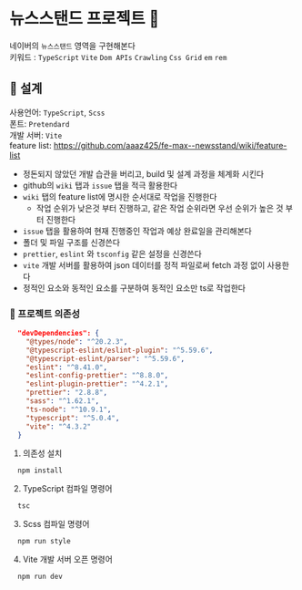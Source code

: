 # 뉴스스탠드 프로젝트 📰 

네이버의 `뉴스스탠드` 영역을 구현해본다  
키워드 : `TypeScript` `Vite` `Dom APIs` `Crawling` `Css Grid` `em` `rem`

## 📗 설계

사용언어: `TypeScript`, `Scss`  
폰트: `Pretendard`  
개발 서버: `Vite`  
feature list: https://github.com/aaaz425/fe-max--newsstand/wiki/feature-list

- 정돈되지 않았던 개발 습관을 버리고, build 및 설계 과정을 체계화 시킨다
- github의 `wiki` 탭과 `issue` 탭을 적극 활용한다
- `wiki` 탭의 feature list에 명시한 순서대로 작업을 진행한다
  - 작업 순위가 낮은것 부터 진행하고, 같은 작업 순위라면 우선 순위가 높은 것 부터 진행한다
- `issue` 탭을 활용하여 현재 진행중인 작업과 예상 완료일을 관리해본다
- 폴더 및 파일 구조를 신경쓴다
- `prettier`, `eslint` 와 `tsconfig` 같은 설정을 신경쓴다
- `vite` 개발 서버를 활용하여 json 데이터를 정적 파일로써 fetch 과정 없이 사용한다
- 정적인 요소와 동적인 요소를 구분하여 동적인 요소만 ts로 작업한다

### 📗 프로젝트 의존성

```json
  "devDependencies": {
    "@types/node": "^20.2.3",
    "@typescript-eslint/eslint-plugin": "^5.59.6",
    "@typescript-eslint/parser": "^5.59.6",
    "eslint": "^8.41.0",
    "eslint-config-prettier": "^8.8.0",
    "eslint-plugin-prettier": "^4.2.1",
    "prettier": "2.8.8",
    "sass": "^1.62.1",
    "ts-node": "^10.9.1",
    "typescript": "^5.0.4",
    "vite": "^4.3.2"
  }
```

1. 의존성 설치

  ```
    npm install
  ```

2. TypeScript 컴파일 명령어

  ```
    tsc
  ```

3. Scss 컴파일 명령어

  ```
    npm run style
  ```

4. Vite 개발 서버 오픈 명령어

  ```
    npm run dev
  ```
